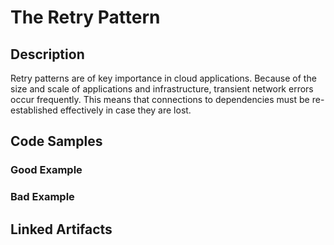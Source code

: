# The Retry Pattern

## Description
Retry patterns are of key importance in cloud applications. Because of the size and scale of applications and infrastructure, transient network errors occur frequently. This means that connections to dependencies must be re-established effectively in case they are lost.

## Code Samples

### Good Example

### Bad Example


## Linked Artifacts


